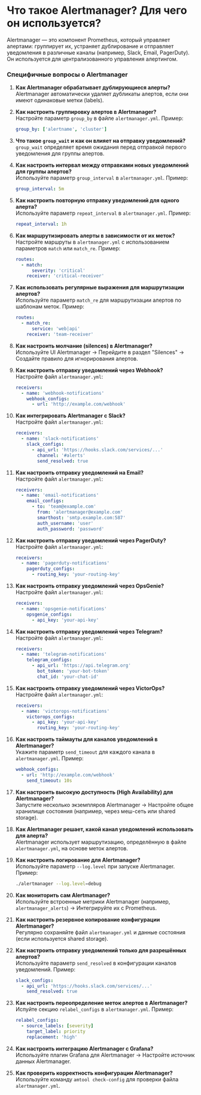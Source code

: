 # **Что такое Alertmanager? Для чего он используется?**  
Alertmanager — это компонент Prometheus, который управляет алертами: группирует их, устраняет дублирование и отправляет уведомления в различные каналы (например, Slack, Email, PagerDuty). Он используется для централизованного управления алертингом.

### **Специфичные вопросы о Alertmanager**

1. **Как Alertmanager обрабатывает дублирующиеся алерты?**  
   Alertmanager автоматически удаляет дубликаты алертов, если они имеют одинаковые метки (labels).

2. **Как настроить группировку алертов в Alertmanager?**  
   Настройте параметр `group_by` в файле `alertmanager.yml`. Пример:  
   ```yaml
   group_by: ['alertname', 'cluster']
   ```

3. **Что такое `group_wait` и как он влияет на отправку уведомлений?**  
   `group_wait` определяет время ожидания перед отправкой первого уведомления для группы алертов.

4. **Как настроить интервал между отправками новых уведомлений для группы алертов?**  
   Используйте параметр `group_interval` в `alertmanager.yml`. Пример:  
   ```yaml
   group_interval: 5m
   ```

5. **Как настроить повторную отправку уведомлений для одного алерта?**  
   Используйте параметр `repeat_interval` в `alertmanager.yml`. Пример:  
   ```yaml
   repeat_interval: 1h
   ```

6. **Как маршрутизировать алерты в зависимости от их меток?**  
   Настройте маршруты в `alertmanager.yml` с использованием параметров `match` или `match_re`. Пример:  
   ```yaml
   routes:
     - match:
         severity: 'critical'
       receiver: 'critical-receiver'
   ```

7. **Как использовать регулярные выражения для маршрутизации алертов?**  
   Используйте параметр `match_re` для маршрутизации алертов по шаблонам меток. Пример:  
   ```yaml
   routes:
     - match_re:
         service: 'web|api'
       receiver: 'team-receiver'
   ```

8. **Как настроить молчание (silences) в Alertmanager?**  
   Используйте UI Alertmanager → Перейдите в раздел "Silences" → Создайте правило для игнорирования алертов.

9. **Как настроить отправку уведомлений через Webhook?**  
   Настройте файл `alertmanager.yml`:  
   ```yaml
   receivers:
     - name: 'webhook-notifications'
       webhook_configs:
         - url: 'http://example.com/webhook'
   ```

10. **Как интегрировать Alertmanager с Slack?**  
    Настройте файл `alertmanager.yml`:  
    ```yaml
    receivers:
      - name: 'slack-notifications'
        slack_configs:
          - api_url: 'https://hooks.slack.com/services/...'
            channel: '#alerts'
            send_resolved: true
    ```

11. **Как настроить отправку уведомлений на Email?**  
    Настройте файл `alertmanager.yml`:  
    ```yaml
    receivers:
      - name: 'email-notifications'
        email_configs:
          - to: 'team@example.com'
            from: 'alertmanager@example.com'
            smarthost: 'smtp.example.com:587'
            auth_username: 'user'
            auth_password: 'password'
    ```

12. **Как настроить отправку уведомлений через PagerDuty?**  
    Настройте файл `alertmanager.yml`:  
    ```yaml
    receivers:
      - name: 'pagerduty-notifications'
        pagerduty_configs:
          - routing_key: 'your-routing-key'
    ```

13. **Как настроить отправку уведомлений через OpsGenie?**  
    Настройте файл `alertmanager.yml`:  
    ```yaml
    receivers:
      - name: 'opsgenie-notifications'
        opsgenie_configs:
          - api_key: 'your-api-key'
    ```

14. **Как настроить отправку уведомлений через Telegram?**  
    Настройте файл `alertmanager.yml`:  
    ```yaml
    receivers:
      - name: 'telegram-notifications'
        telegram_configs:
          - api_url: 'https://api.telegram.org'
            bot_token: 'your-bot-token'
            chat_id: 'your-chat-id'
    ```

15. **Как настроить отправку уведомлений через VictorOps?**  
    Настройте файл `alertmanager.yml`:  
    ```yaml
    receivers:
      - name: 'victorops-notifications'
        victorops_configs:
          - api_key: 'your-api-key'
            routing_key: 'your-routing-key'
    ```

16. **Как настроить таймауты для каналов уведомлений в Alertmanager?**  
    Укажите параметр `send_timeout` для каждого канала в `alertmanager.yml`. Пример:  
    ```yaml
    webhook_configs:
      - url: 'http://example.com/webhook'
        send_timeout: 10s
    ```

17. **Как настроить высокую доступность (High Availability) для Alertmanager?**  
    Запустите несколько экземпляров Alertmanager → Настройте общее хранилище состояния (например, через меш-сеть или shared storage).

18. **Как Alertmanager решает, какой канал уведомлений использовать для алерта?**  
    Alertmanager использует маршрутизацию, определённую в файле `alertmanager.yml`, на основе меток алертов.

19. **Как настроить логирование для Alertmanager?**  
    Используйте параметр `--log.level` при запуске Alertmanager. Пример:  
    ```bash
    ./alertmanager --log.level=debug
    ```

20. **Как мониторить сам Alertmanager?**  
    Используйте встроенные метрики Alertmanager (например, `alertmanager_alerts`) → Интегрируйте их с Prometheus.

21. **Как настроить резервное копирование конфигурации Alertmanager?**  
    Регулярно сохраняйте файл `alertmanager.yml` и данные состояния (если используется shared storage).

22. **Как настроить отправку уведомлений только для разрешённых алертов?**  
    Используйте параметр `send_resolved` в конфигурации каналов уведомлений. Пример:  
    ```yaml
    slack_configs:
      - api_url: 'https://hooks.slack.com/services/...'
        send_resolved: true
    ```

23. **Как настроить переопределение меток алертов в Alertmanager?**  
    Испуйте секцию `relabel_configs` в `alertmanager.yml`. Пример:  
    ```yaml
    relabel_configs:
      - source_labels: [severity]
        target_label: priority
        replacement: 'high'
    ```

24. **Как настроить интеграцию Alertmanager с Grafana?**  
    Используйте плагин Grafana для Alertmanager → Настройте источник данных Alertmanager.

25. **Как проверить корректность конфигурации Alertmanager?**  
    Используйте команду `amtool check-config` для проверки файла `alertmanager.yml`.
